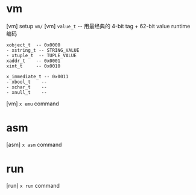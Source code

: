 # vm


[vm] setup `vm/`
[vm] `value_t` -- 用最经典的 4-bit tag + 62-bit value runtime 编码

```
xobject_t  -- 0x0000
- xstring_t -- STRING_VALUE
- xtuple_t  -- TUPLE_VALUE
xaddr_t    -- 0x0001
xint_t     -- 0x0010

x_immediate_t -- 0x0011
- xbool_t    --
- xchar_t    --
- xnull_t    --
```

[vm] `x emu` command

# asm

[asm] `x asm` command

# run

[run] `x run` command
